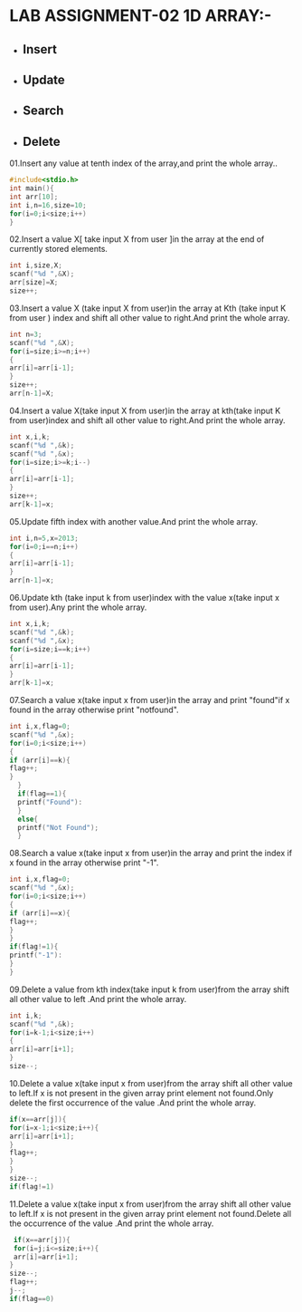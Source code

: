 # LAB ASSIGNMENT-02 1D ARRAY:-

* ## Insert

* ## Update

* ## Search

* ## Delete

01.Insert any value at tenth index of the array,and print the whole array..
```c
#include<stdio.h>
int main(){
int arr[10];
int i,n=16,size=10;
for(i=0;i<size;i++)
}
```
02.Insert a value X[ take input X from user ]in the array at the end of currently stored elements.
```c
int i,size,X;
scanf("%d ",&X);
arr[size]=X;
size++;
```
03.Insert a value X (take input X from user)in the array at Kth (take input K from user ) index and shift all other value to right.And print the whole array.
```c
int n=3;
scanf("%d ",&X);
for(i=size;i>=n;i++)
{
arr[i]=arr[i-1];
}
size++;
arr[n-1]=X;
```
04.Insert a value X(take input X from user)in the array at kth(take input K from user)index and shift all other value to right.And print the whole array.
```c
int x,i,k;
scanf("%d ",&k);
scanf("%d ",&x);
for(i=size;i>=k;i--)
{
arr[i]=arr[i-1];
}
size++;
arr[k-1]=x;
```
05.Update fifth index with another value.And print the whole array.
```c
int i,n=5,x=2013;
for(i=0;i==n;i++)
{
arr[i]=arr[i-1];
}
arr[n-1]=x;
```
06.Update kth (take input k from user)index with the value x(take input x from user).Any print the whole array.
```c
int x,i,k;
scanf("%d ",&k);
scanf("%d ",&x);
for(i=size;i==k;i++)
{
arr[i]=arr[i-1];
}
arr[k-1]=x;
```
07.Search a value x(take input x from user)in the array and print "found"if x found in the array otherwise print "notfound".
```c
int i,x,flag=0;
scanf("%d ",&x);
for(i=0;i<size;i++)
{
if (arr[i]==k){
flag++;
}
  }
  if(flag==1){
  printf("Found"):
  }
  else{
  printf("Not Found");
  }
  ```
08.Search a value x(take input x from user)in the array and print the index if x found in the array otherwise print "-1".
```c
int i,x,flag=0;
scanf("%d ",&x);
for(i=0;i<size;i++)
{
if (arr[i]==x){
flag++;
}
}
if(flag!=1){
printf("-1"):
}
}
```
09.Delete a value from kth index(take input k from user)from the array shift all other value to left .And print the whole array.
```c
int i,k;
scanf("%d ",&k);
for(i=k-1;i<size;i++)
{
arr[i]=arr[i+1];
}
size--;
```
10.Delete a value x(take input x from user)from the array shift all other value to left.If x is not present in the given array print element not found.Only delete the first occurrence of the value .And print the whole array.
```c
if(x==arr[j]){
for(i=x-1;i<size;i++){
arr[i]=arr[i+1];
}
flag++;
}
}
size--;
if(flag!=1)
```
11.Delete a value x(take input x from user)from the array shift all other value to left.If x is not present in the given array print element not found.Delete all the occurrence of the value .And print the whole array.
```c
 if(x==arr[j]){
 for(i=j;i<=size;i++){
 arr[i]=arr[i+1];
}
size--;
flag++;
j--;
if(flag==0)
```

